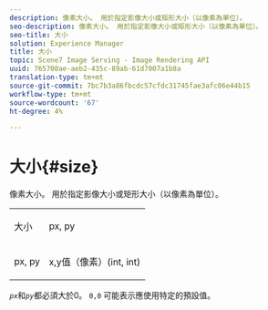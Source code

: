 ```yaml
---
description: 像素大小。 用於指定影像大小或矩形大小（以像素為單位）。
seo-description: 像素大小。 用於指定影像大小或矩形大小（以像素為單位）。
seo-title: 大小
solution: Experience Manager
title: 大小
topic: Scene7 Image Serving - Image Rendering API
uuid: 765700ae-aeb2-435c-89ab-61d7007a1b8a
translation-type: tm+mt
source-git-commit: 7bc7b3a86fbcdc57cfdc31745fae3afc06e44b15
workflow-type: tm+mt
source-wordcount: '67'
ht-degree: 4%

---
```



# 大小{#size}

像素大小。 用於指定影像大小或矩形大小（以像素為單位）。

<table id="simpletable_06761BED6FF14C2A83745A78B10D3419"> 
 <tr class="strow"> 
  <td class="stentry"> <p><span class="codeph"> <span class="varname"> 大小</span> </span> </p> </td> 
  <td class="stentry"> <p><span class="codeph"> <span class="varname"> px, py</span> </span> </p></td> 
 </tr> 
 <tr class="strow"> 
  <td class="stentry"> <p><span class="codeph"> <span class="varname"> px, py</span> </span> </p></td> 
  <td class="stentry"> <p>x,y值（像素）(int, int) </p></td> 
 </tr> 
</table>

*`px`*&#x200B;和&#x200B;*`py`*&#x200B;都必須大於0。 `0,0` 可能表示應使用特定的預設值。
